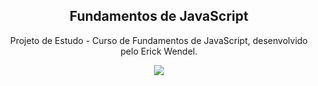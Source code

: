 <p align="center"> 
    <h2 align="center">Fundamentos de JavaScript</h2> 
    
   <p align="center">Projeto de Estudo - Curso de Fundamentos de JavaScript, desenvolvido pelo Erick Wendel.</p>

 <p align="center"> 
    <img src="https://i.ibb.co/XzjTwbK/Fundamentos-JS.jpg">
